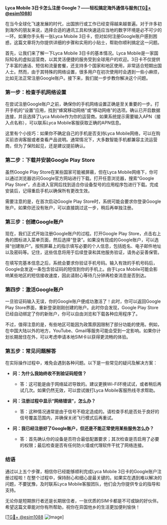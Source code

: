 **Lyca Mobile 3日卡怎么注册 Google？——轻松搞定海外通信与服务[[TG💪+ @esim1088](https://t.me/s/esim1088)]**

在当今全球化飞速发展的时代，出国旅行或工作已经变得越来越普遍。对于许多初到海外的朋友来说，选择合适的通讯工具和快速适应当地的数字环境是必不可少的一环。如果你手头有一张Lyca Mobile 3日卡，但对如何注册Google账户感到困惑，这篇文章将为你提供详细的步骤和实用的小贴士，帮助你顺利搞定这一问题。

首先，让我们来了解一下Lyca Mobile 3日卡的基本情况。Lyca Mobile是一家国际知名的虚拟运营商，以其灵活便捷的服务受到全球用户的欢迎。3日卡不仅提供了丰富的通话、短信和流量套餐，还支持多个国家和地区使用，非常适合短期出国人士。然而，由于其特殊的网络设置，很多用户在初次使用时会遇到一些小麻烦，比如无法正常注册Google账户。接下来，我们就一步步教你解决这个问题。

### **第一步：检查手机网络设置**

在尝试注册Google账户之前，确保你的手机网络设置正确是至关重要的一步。打开手机的“设置”应用，找到“蜂窝移动网络”或“移动网络”的选项。确认已开启数据连接，并且选择了Lyca Mobile作为你的运营商。如果系统提示需要输入APN（接入点名称），可以联系Lyca Mobile客服获取正确的APN信息。

这里有个小技巧：如果你不确定自己的手机是否支持Lyca Mobile网络，可以在购买前咨询客服或者查看产品说明。通常情况下，大多数智能手机都兼容主流运营商，但为了保险起见，还是建议提前确认。

### **第二步：下载并安装Google Play Store**

虽然Google Play Store在某些国家可能被屏蔽，但在Lyca Mobile网络下，你可以通过浏览器访问Google官方网站进行下载。打开任意浏览器，搜索“Google Play Store”，点击进入官网后找到适合你设备型号的应用程序包进行下载。完成安装后，记得重启手机以确保所有更改生效。

需要注意的是，在首次启动Google Play Store时，系统可能会要求你登录Google账户。如果你还没有账户，可以直接跳过这一步，稍后再单独注册。

### **第三步：创建Google账户**

现在，我们正式开始注册Google账户的过程。打开Google Play Store，点击右上角的图标进入菜单页面，然后选择“登录”。如果没有现成的Google账户，可以选择“创建账户”。按照屏幕上的指示填写必要的个人信息，包括姓名、电子邮件地址以及密码等。记住，这些信息将用于后续登录和其他服务验证，请务必妥善保管。

在填写完基本信息之后，系统会要求你验证手机号码。输入有效的手机号码后，Google会发送一条包含验证码的短信到你的手机上。由于Lyca Mobile可能会影响某些地区的短信接收速度，因此请耐心等待几分钟再检查消息是否到达。

### **第四步：激活Google账户**

一旦验证码输入无误，你的Google账户便成功激活了！此时，你可以返回Google Play Store界面，重新登录刚刚创建的账户。此时你会发现，Google Play Store已经自动绑定了你的新账户，你可以自由浏览和下载各种应用程序了。

不过，值得注意的是，有些地区可能因为政策原因限制了部分功能的使用。例如，在中国大陆以外的地方，YouTube、Gmail等服务可能会受到一定影响。如果你计划长期居住在外，可以考虑申请本地SIM卡以获得更流畅的体验。

### **第五步：常见问题解答**

在实际操作过程中，难免会遇到各种问题。以下是一些常见的疑问及解决方案：

- **问：为什么我始终收不到验证码短信？**
  - 答：这可能是由于网络延迟导致的。建议更换Wi-Fi环境试试，或者稍后再试几次。如果仍然无效，可以尝试拨打Lyca Mobile客服热线寻求帮助。

- **问：注册过程中显示“网络错误”，怎么办？**
  - 答：这种情况通常是由于信号不稳定造成的。请检查手机是否处于良好的信号覆盖范围内，并确保关闭飞行模式后再重试。

- **问：我已经注册好了Google账户，但还是不能正常使用某些服务怎么办？**
  - 答：首先确认你的设备是否符合最低配置要求；其次检查是否启用了必要的权限；最后检查是否有任何防火墙或代理软件干扰了网络连接。

### **结语**

通过以上五个步骤，相信你已经能够顺利完成Lyca Mobile 3日卡的Google账户注册过程啦！在整个过程中，保持耐心和细心是最关键的。如果实在遇到难以解决的问题，不要犹豫，及时联系Lyca Mobile客服团队，他们会为你提供专业的指导和支持。

无论你是短期旅行者还是长期居住者，一张优质的SIM卡都是不可或缺的好伙伴。希望这篇文章能对你有所帮助，祝你在异国他乡的生活更加便利愉快！

[[TG💪+ @esim1088](https://t.me/s/esim1088) ![Image](https://i.postimg.cc/4NQfJmqS/Snipaste-2025-05-13-00-14-12.png)]